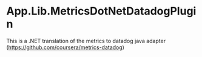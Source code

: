# App.Lib.MetricsDotNetDatadogPlugin

This is a .NET translation of the metrics to datadog java adapter (https://github.com/coursera/metrics-datadog)
